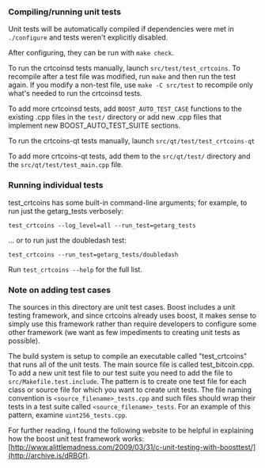 ### Compiling/running unit tests

Unit tests will be automatically compiled if dependencies were met in `./configure`
and tests weren't explicitly disabled.

After configuring, they can be run with `make check`.

To run the crtcoinsd tests manually, launch `src/test/test_crtcoins`. To recompile
after a test file was modified, run `make` and then run the test again. If you
modify a non-test file, use `make -C src/test` to recompile only what's needed
to run the crtcoinsd tests.

To add more crtcoinsd tests, add `BOOST_AUTO_TEST_CASE` functions to the existing
.cpp files in the `test/` directory or add new .cpp files that
implement new BOOST_AUTO_TEST_SUITE sections.

To run the crtcoins-qt tests manually, launch `src/qt/test/test_crtcoins-qt`

To add more crtcoins-qt tests, add them to the `src/qt/test/` directory and
the `src/qt/test/test_main.cpp` file.

### Running individual tests

test_crtcoins has some built-in command-line arguments; for
example, to run just the getarg_tests verbosely:

    test_crtcoins --log_level=all --run_test=getarg_tests

... or to run just the doubledash test:

    test_crtcoins --run_test=getarg_tests/doubledash

Run `test_crtcoins --help` for the full list.

### Note on adding test cases

The sources in this directory are unit test cases.  Boost includes a
unit testing framework, and since crtcoins already uses boost, it makes
sense to simply use this framework rather than require developers to
configure some other framework (we want as few impediments to creating
unit tests as possible).

The build system is setup to compile an executable called "test_crtcoins"
that runs all of the unit tests.  The main source file is called
test_bitcoin.cpp. To add a new unit test file to our test suite you need
to add the file to `src/Makefile.test.include`. The pattern is to create
one test file for each class or source file for which you want to create
unit tests.  The file naming convention is `<source_filename>_tests.cpp`
and such files should wrap their tests in a test suite
called `<source_filename>_tests`. For an example of this pattern,
examine `uint256_tests.cpp`.

For further reading, I found the following website to be helpful in
explaining how the boost unit test framework works:
[http://www.alittlemadness.com/2009/03/31/c-unit-testing-with-boosttest/](http://archive.is/dRBGf).
